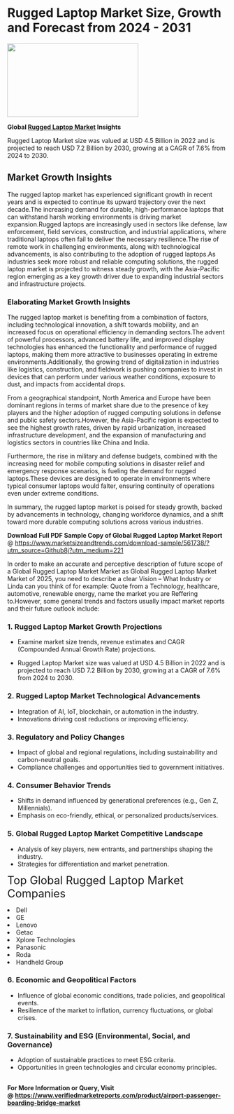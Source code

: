 <H1>Rugged Laptop Market Size, Growth and Forecast from 2024 - 2031</H1><img class="aligncenter size-medium wp-image-584254" src="https://thirdeyenews.in/wp-content/uploads/2024/09/Global-Market-Research-300x168.jpeg" alt="" width="300" height="168" /><p><strong>Global&nbsp;<a href="https://www.marketsizeandtrends.com/download-sample/561738/?utm_source=Github8j?utm_medium=221">Rugged Laptop Market</a> Insights</strong></p><p>Rugged Laptop Market size was valued at USD 4.5 Billion in 2022 and is projected to reach USD 7.2 Billion by 2030, growing at a CAGR of 7.6% from 2024 to 2030.</p><p><h2>Market Growth Insights</h2> <p>The rugged laptop market has experienced significant growth in recent years and is expected to continue its upward trajectory over the next decade.The increasing demand for durable, high-performance laptops that can withstand harsh working environments is driving market expansion.Rugged laptops are increasingly used in sectors like defense, law enforcement, field services, construction, and industrial applications, where traditional laptops often fail to deliver the necessary resilience.The rise of remote work in challenging environments, along with technological advancements, is also contributing to the adoption of rugged laptops.As industries seek more robust and reliable computing solutions, the rugged laptop market is projected to witness steady growth, with the Asia-Pacific region emerging as a key growth driver due to expanding industrial sectors and infrastructure projects. <h3>Elaborating Market Growth Insights</h3> <p>The rugged laptop market is benefiting from a combination of factors, including technological innovation, a shift towards mobility, and an increased focus on operational efficiency in demanding sectors.The advent of powerful processors, advanced battery life, and improved display technologies has enhanced the functionality and performance of rugged laptops, making them more attractive to businesses operating in extreme environments.Additionally, the growing trend of digitalization in industries like logistics, construction, and fieldwork is pushing companies to invest in devices that can perform under various weather conditions, exposure to dust, and impacts from accidental drops.</p> <p>From a geographical standpoint, North America and Europe have been dominant regions in terms of market share due to the presence of key players and the higher adoption of rugged computing solutions in defense and public safety sectors.However, the Asia-Pacific region is expected to see the highest growth rates, driven by rapid urbanization, increased infrastructure development, and the expansion of manufacturing and logistics sectors in countries like China and India.</p> <p>Furthermore, the rise in military and defense budgets, combined with the increasing need for mobile computing solutions in disaster relief and emergency response scenarios, is fueling the demand for rugged laptops.These devices are designed to operate in environments where typical consumer laptops would falter, ensuring continuity of operations even under extreme conditions.</p> <p>In summary, the rugged laptop market is poised for steady growth, backed by advancements in technology, changing workforce dynamics, and a shift toward more durable computing solutions across various industries.</p> <p></p><p><span class=""><strong>Download Full PDF Sample Copy of Global Rugged Laptop Market Report</strong> @ <a href="https://www.marketsizeandtrends.com/download-sample/561738/?utm_source=Github8j?utm_medium=221" target="_blank">https://www.marketsizeandtrends.com/download-sample/561738/?utm_source=Github8j?utm_medium=221</a></span></p><p>In order to make an accurate and perceptive description of future scope of a Global&nbsp;Rugged Laptop Market Market as Global&nbsp;Rugged Laptop Market Market of 2025, you need to describe a clear Vision &ndash; What Industry or Linda can you think of for example: Quote from a Technology, healthcare, automotive, renewable energy, name the market you are Reffering to.However, some general trends and factors usually impact market reports and their future outlook include:</p><h3>1.&nbsp;<strong>Rugged Laptop Market Growth Projections</strong></h3><ul><li>Examine market size trends, revenue estimates and CAGR (Compounded Annual Growth Rate) projections.</li><li><p>Rugged Laptop Market size was valued at USD 4.5 Billion in 2022 and is projected to reach USD 7.2 Billion by 2030, growing at a CAGR of 7.6% from 2024 to 2030.</p></li></ul><h3>2.&nbsp;<strong>Rugged Laptop Market Technological Advancements</strong></h3><ul><li>Integration of AI, IoT, blockchain, or automation in the industry.</li><li>Innovations driving cost reductions or improving efficiency.</li></ul><h3>3.&nbsp;<strong>Regulatory and Policy Changes</strong></h3><ul><li>Impact of global and regional regulations, including sustainability and carbon-neutral goals.</li><li>Compliance challenges and opportunities tied to government initiatives.</li></ul><h3>4.&nbsp;<strong>Consumer Behavior Trends</strong></h3><ul><li>Shifts in demand influenced by generational preferences (e.g., Gen Z, Millennials).</li><li>Emphasis on eco-friendly, ethical, or personalized products/services.</li></ul><h3>5.&nbsp;<strong>Global Rugged Laptop Market Competitive Landscape</strong></h3><ul><li>Analysis of key players, new entrants, and partnerships shaping the industry.</li><li>Strategies for differentiation and market penetration.</li></ul><p data-pm-slice="1 1 []"><span style="color: inherit; font-family: inherit; font-size: 25px;">Top Global Rugged Laptop Market Companies</span></p><div class="" data-test-id=""><p><li>Dell</li><li> GE</li><li> Lenovo</li><li> Getac</li><li> Xplore Technologies</li><li> Panasonic</li><li> Roda</li><li> Handheld Group</li></p></div><h3>6.&nbsp;<strong>Economic and Geopolitical Factors</strong></h3><ul><li>Influence of global economic conditions, trade policies, and geopolitical events.</li><li>Resilience of the market to inflation, currency fluctuations, or global crises.</li></ul><h3>7.&nbsp;<strong>Sustainability and ESG (Environmental, Social, and Governance)</strong></h3><ul><li>Adoption of sustainable practices to meet ESG criteria.</li><li>Opportunities in green technologies and circular economy principles.</li></ul><h2><strong style="font-size: 14px;">For More Information or Query, Visit @&nbsp;</strong><a style="background-color: #ffffff; font-size: 14px;" href="https://www.marketsizeandtrends.com/report/rugged-laptop-market/" target="_blank">https://www.verifiedmarketreports.com/product/airport-passenger-boarding-bridge-market</a></h2>